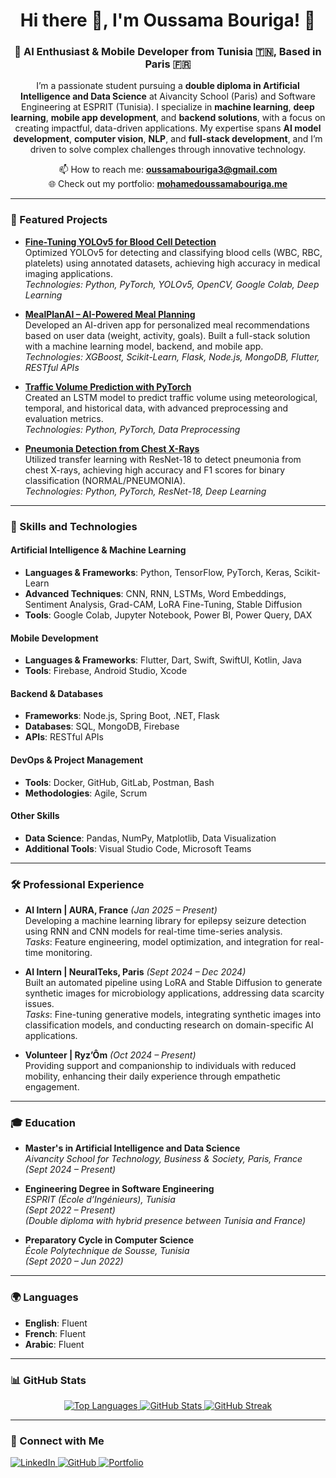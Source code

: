 <div align="center">

# Hi there 👋, I'm Oussama Bouriga! 🌟

### 🚀 AI Enthusiast & Mobile Developer from Tunisia 🇹🇳, Based in Paris 🇫🇷

I’m a passionate student pursuing a **double diploma in Artificial Intelligence and Data Science** at Aivancity School (Paris) and Software Engineering at ESPRIT (Tunisia). I specialize in **machine learning**, **deep learning**, **mobile app development**, and **backend solutions**, with a focus on creating impactful, data-driven applications. My expertise spans **AI model development**, **computer vision**, **NLP**, and **full-stack development**, and I’m driven to solve complex challenges through innovative technology.

📫 How to reach me: **[oussamabouriga3@gmail.com](mailto:oussamabouriga3@gmail.com)**  
🌐 Check out my portfolio: **[mohamedoussamabouriga.me](https://mohamedoussamabouriga.me)**

</div>

---

### 🌟 Featured Projects

- **[Fine-Tuning YOLOv5 for Blood Cell Detection](https://github.com/Oussamabouriga)**  
  Optimized YOLOv5 for detecting and classifying blood cells (WBC, RBC, platelets) using annotated datasets, achieving high accuracy in medical imaging applications.  
  *Technologies: Python, PyTorch, YOLOv5, OpenCV, Google Colab, Deep Learning*

- **[MealPlanAI – AI-Powered Meal Planning](https://github.com/Oussamabouriga)**  
  Developed an AI-driven app for personalized meal recommendations based on user data (weight, activity, goals). Built a full-stack solution with a machine learning model, backend, and mobile app.  
  *Technologies: XGBoost, Scikit-Learn, Flask, Node.js, MongoDB, Flutter, RESTful APIs*

- **[Traffic Volume Prediction with PyTorch](https://github.com/Oussamabouriga/Traffic-Volume-Prediction.git)**  
  Created an LSTM model to predict traffic volume using meteorological, temporal, and historical data, with advanced preprocessing and evaluation metrics.  
  *Technologies: Python, PyTorch, Data Preprocessing*

- **[Pneumonia Detection from Chest X-Rays](https://github.com/Oussamabouriga/classify-X-ray-images-for-PNEUMONIA.git)**  
  Utilized transfer learning with ResNet-18 to detect pneumonia from chest X-rays, achieving high accuracy and F1 scores for binary classification (NORMAL/PNEUMONIA).  
  *Technologies: Python, PyTorch, ResNet-18, Deep Learning*

---

### 💼 Skills and Technologies

#### Artificial Intelligence & Machine Learning
- **Languages & Frameworks**: Python, TensorFlow, PyTorch, Keras, Scikit-Learn
- **Advanced Techniques**: CNN, RNN, LSTMs, Word Embeddings, Sentiment Analysis, Grad-CAM, LoRA Fine-Tuning, Stable Diffusion
- **Tools**: Google Colab, Jupyter Notebook, Power BI, Power Query, DAX

#### Mobile Development
- **Languages & Frameworks**: Flutter, Dart, Swift, SwiftUI, Kotlin, Java
- **Tools**: Firebase, Android Studio, Xcode

#### Backend & Databases
- **Frameworks**: Node.js, Spring Boot, .NET, Flask
- **Databases**: SQL, MongoDB, Firebase
- **APIs**: RESTful APIs

#### DevOps & Project Management
- **Tools**: Docker, GitHub, GitLab, Postman, Bash
- **Methodologies**: Agile, Scrum

#### Other Skills
- **Data Science**: Pandas, NumPy, Matplotlib, Data Visualization
- **Additional Tools**: Visual Studio Code, Microsoft Teams

---

### 🛠️ Professional Experience

- **AI Intern | AURA, France** *(Jan 2025 – Present)*  
  Developing a machine learning library for epilepsy seizure detection using RNN and CNN models for real-time time-series analysis.  
  *Tasks*: Feature engineering, model optimization, and integration for real-time monitoring.

- **AI Intern | NeuralTeks, Paris** *(Sept 2024 – Dec 2024)*  
  Built an automated pipeline using LoRA and Stable Diffusion to generate synthetic images for microbiology applications, addressing data scarcity issues.  
  *Tasks*: Fine-tuning generative models, integrating synthetic images into classification models, and conducting research on domain-specific AI applications.

- **Volunteer | Ryz’Ôm** *(Oct 2024 – Present)*  
  Providing support and companionship to individuals with reduced mobility, enhancing their daily experience through empathetic engagement.

---

### 🎓 Education

- **Master's in Artificial Intelligence and Data Science**  
  *Aivancity School for Technology, Business & Society, Paris, France*  
  *(Sept 2024 – Present)*

- **Engineering Degree in Software Engineering**  
  *ESPRIT (École d’Ingénieurs), Tunisia*  
  *(Sept 2022 – Present)*  
  *(Double diploma with hybrid presence between Tunisia and France)*

- **Preparatory Cycle in Computer Science**  
  *École Polytechnique de Sousse, Tunisia*  
  *(Sept 2020 – Jun 2022)*

---

### 🌍 Languages

- **English**: Fluent
- **French**: Fluent
- **Arabic**: Fluent

---

### 📊 GitHub Stats

<div align="center">

<!-- Top Languages -->
<a href="https://github.com/oussamabouriga">
  <img src="https://github-readme-stats.vercel.app/api/top-langs/?username=oussamabouriga&langs_count=8&layout=compact&theme=radical&hide_border=true&bg_color=0D1117&title_color=FE428E&icon_color=F8D866" alt="Top Languages">
</a>

<!-- General Stats -->
<a href="https://github.com/oussamabouriga">
  <img src="https://github-readme-stats.vercel.app/api?username=oussamabouriga&show_icons=true&include_all_commits=true&count_private=true&theme=radical&hide_border=true&bg_color=0D1117&title_color=FE428E&icon_color=F8D866" alt="GitHub Stats">
</a>

<!-- Streak Stats -->
<a href="https://github.com/oussamabouriga">
  <img src="https://github-readme-streak-stats.herokuapp.com/?user=oussamabouriga&theme=radical&hide_border=true&background=0D1117&stroke=FE428E&ring=FE428E&fire=FE428E&currStreakLabel=FE428E" alt="GitHub Streak">
</a>

</div>

---

### 🤝 Connect with Me

<p align="left">
  <a href="https://linkedin.com/in/oussama-bouriga" target="_blank">
    <img src="https://img.shields.io/badge/-LinkedIn-%230077B5.svg?style=for-the-badge&logo=linkedin&logoColor=white" alt="LinkedIn">
  </a>
  <a href="https://github.com/oussamabouriga" target="_blank">
    <img src="https://img.shields.io/badge/-GitHub-%23181717.svg?style=for-the-badge&logo=github&logoColor=white" alt="GitHub">
  </a>
  <a href="https://mohamedoussamabouriga.me" target="_blank">
    <img src="https://img.shields.io/badge/-Portfolio-%23000000.svg?style=for-the-badge&logo=firefox&logoColor=white" alt="Portfolio">
  </a>
</p>
